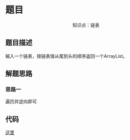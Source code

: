 # 题目

<center>知识点：链表</center>

## 题目描述

输入一个链表，按链表值从尾到头的顺序返回一个ArrayList。

## 解题思路

### 思路一

遍历并逆向即可

## 代码

[这里](../Code/3.py)